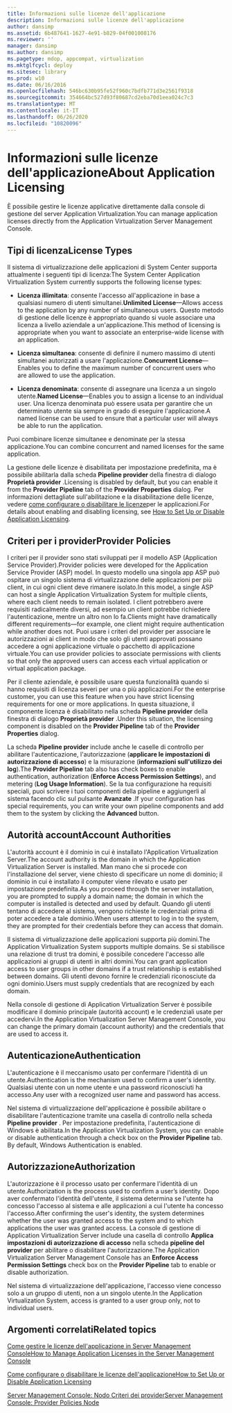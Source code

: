 ```yaml
---
title: Informazioni sulle licenze dell'applicazione
description: Informazioni sulle licenze dell'applicazione
author: dansimp
ms.assetid: 6b487641-1627-4e91-b829-04f001008176
ms.reviewer: ''
manager: dansimp
ms.author: dansimp
ms.pagetype: mdop, appcompat, virtualization
ms.mktglfcycl: deploy
ms.sitesec: library
ms.prod: w10
ms.date: 06/16/2016
ms.openlocfilehash: 546bc630b95fe52f960c7bdfb771d3e2561f9318
ms.sourcegitcommit: 354664bc527d93f80687cd2eba70d1eea024c7c3
ms.translationtype: MT
ms.contentlocale: it-IT
ms.lasthandoff: 06/26/2020
ms.locfileid: "10820096"
---
```

# <span data-ttu-id="5207f-103">Informazioni sulle licenze dell'applicazione</span><span class="sxs-lookup"><span data-stu-id="5207f-103">About Application Licensing</span></span>


<span data-ttu-id="5207f-104">È possibile gestire le licenze applicative direttamente dalla console di gestione del server Application Virtualization.</span><span class="sxs-lookup"><span data-stu-id="5207f-104">You can manage application licenses directly from the Application Virtualization Server Management Console.</span></span>

## <span data-ttu-id="5207f-105">Tipi di licenza</span><span class="sxs-lookup"><span data-stu-id="5207f-105">License Types</span></span>


<span data-ttu-id="5207f-106">Il sistema di virtualizzazione delle applicazioni di System Center supporta attualmente i seguenti tipi di licenza:</span><span class="sxs-lookup"><span data-stu-id="5207f-106">The System Center Application Virtualization System currently supports the following license types:</span></span>

-   <span data-ttu-id="5207f-107">**Licenza illimitata**: consente l'accesso all'applicazione in base a qualsiasi numero di utenti simultanei.</span><span class="sxs-lookup"><span data-stu-id="5207f-107">**Unlimited License**—Allows access to the application by any number of simultaneous users.</span></span> <span data-ttu-id="5207f-108">Questo metodo di gestione delle licenze è appropriato quando si vuole associare una licenza a livello aziendale a un'applicazione.</span><span class="sxs-lookup"><span data-stu-id="5207f-108">This method of licensing is appropriate when you want to associate an enterprise-wide license with an application.</span></span>

-   <span data-ttu-id="5207f-109">**Licenza simultanea**: consente di definire il numero massimo di utenti simultanei autorizzati a usare l'applicazione.</span><span class="sxs-lookup"><span data-stu-id="5207f-109">**Concurrent License**—Enables you to define the maximum number of concurrent users who are allowed to use the application.</span></span>

-   <span data-ttu-id="5207f-110">**Licenza denominata**: consente di assegnare una licenza a un singolo utente.</span><span class="sxs-lookup"><span data-stu-id="5207f-110">**Named License**—Enables you to assign a license to an individual user.</span></span> <span data-ttu-id="5207f-111">Una licenza denominata può essere usata per garantire che un determinato utente sia sempre in grado di eseguire l'applicazione.</span><span class="sxs-lookup"><span data-stu-id="5207f-111">A named license can be used to ensure that a particular user will always be able to run the application.</span></span>

<span data-ttu-id="5207f-112">Puoi combinare licenze simultanee e denominate per la stessa applicazione.</span><span class="sxs-lookup"><span data-stu-id="5207f-112">You can combine concurrent and named licenses for the same application.</span></span>

<span data-ttu-id="5207f-113">La gestione delle licenze è disabilitata per impostazione predefinita, ma è possibile abilitarla dalla scheda **Pipeline provider** della finestra di dialogo **Proprietà provider** .</span><span class="sxs-lookup"><span data-stu-id="5207f-113">Licensing is disabled by default, but you can enable it from the **Provider Pipeline** tab of the **Provider Properties** dialog.</span></span> <span data-ttu-id="5207f-114">Per informazioni dettagliate sull'abilitazione e la disabilitazione delle licenze, vedere [come configurare o disabilitare le licenze](how-to-set-up-or-disable-application-licensing.md)per le applicazioni.</span><span class="sxs-lookup"><span data-stu-id="5207f-114">For details about enabling and disabling licensing, see [How to Set Up or Disable Application Licensing](how-to-set-up-or-disable-application-licensing.md).</span></span>

## <span data-ttu-id="5207f-115">Criteri per i provider</span><span class="sxs-lookup"><span data-stu-id="5207f-115">Provider Policies</span></span>


<span data-ttu-id="5207f-116">I criteri per il provider sono stati sviluppati per il modello ASP (Application Service Provider).</span><span class="sxs-lookup"><span data-stu-id="5207f-116">Provider policies were developed for the Application Service Provider (ASP) model.</span></span> <span data-ttu-id="5207f-117">In questo modello una singola app ASP può ospitare un singolo sistema di virtualizzazione delle applicazioni per più client, in cui ogni client deve rimanere isolato.</span><span class="sxs-lookup"><span data-stu-id="5207f-117">In this model, a single ASP can host a single Application Virtualization System for multiple clients, where each client needs to remain isolated.</span></span> <span data-ttu-id="5207f-118">I client potrebbero avere requisiti radicalmente diversi, ad esempio un client potrebbe richiedere l'autenticazione, mentre un altro non lo fa.</span><span class="sxs-lookup"><span data-stu-id="5207f-118">Clients might have dramatically different requirements—for example, one client might require authentication while another does not.</span></span> <span data-ttu-id="5207f-119">Puoi usare i criteri del provider per associare le autorizzazioni ai client in modo che solo gli utenti approvati possano accedere a ogni applicazione virtuale o pacchetto di applicazione virtuale.</span><span class="sxs-lookup"><span data-stu-id="5207f-119">You can use provider policies to associate permissions with clients so that only the approved users can access each virtual application or virtual application package.</span></span>

<span data-ttu-id="5207f-120">Per il cliente aziendale, è possibile usare questa funzionalità quando si hanno requisiti di licenza severi per una o più applicazioni.</span><span class="sxs-lookup"><span data-stu-id="5207f-120">For the enterprise customer, you can use this feature when you have strict licensing requirements for one or more applications.</span></span> <span data-ttu-id="5207f-121">In questa situazione, il componente licenza è disabilitato nella scheda **Pipeline provider** della finestra di dialogo **Proprietà provider** .</span><span class="sxs-lookup"><span data-stu-id="5207f-121">Under this situation, the licensing component is disabled on the **Provider Pipeline** tab of the **Provider Properties** dialog.</span></span>

<span data-ttu-id="5207f-122">La scheda **Pipeline provider** include anche le caselle di controllo per abilitare l'autenticazione, l'autorizzazione (**applicare le impostazioni di autorizzazione di accesso**) e la misurazione (**informazioni sull'utilizzo dei log**).</span><span class="sxs-lookup"><span data-stu-id="5207f-122">The **Provider Pipeline** tab also has check boxes to enable authentication, authorization (**Enforce Access Permission Settings**), and metering (**Log Usage Information**).</span></span> <span data-ttu-id="5207f-123">Se la tua configurazione ha requisiti speciali, puoi scrivere i tuoi componenti della pipeline e aggiungerli al sistema facendo clic sul pulsante **Avanzate** .</span><span class="sxs-lookup"><span data-stu-id="5207f-123">If your configuration has special requirements, you can write your own pipeline components and add them to the system by clicking the **Advanced** button.</span></span>

## <span data-ttu-id="5207f-124">Autorità account</span><span class="sxs-lookup"><span data-stu-id="5207f-124">Account Authorities</span></span>


<span data-ttu-id="5207f-125">L'autorità account è il dominio in cui è installato l'Application Virtualization Server.</span><span class="sxs-lookup"><span data-stu-id="5207f-125">The account authority is the domain in which the Application Virtualization Server is installed.</span></span> <span data-ttu-id="5207f-126">Man mano che si procede con l'installazione del server, viene chiesto di specificare un nome di dominio; il dominio in cui è installato il computer viene rilevato e usato per impostazione predefinita.</span><span class="sxs-lookup"><span data-stu-id="5207f-126">As you proceed through the server installation, you are prompted to supply a domain name; the domain in which the computer is installed is detected and used by default.</span></span> <span data-ttu-id="5207f-127">Quando gli utenti tentano di accedere al sistema, vengono richieste le credenziali prima di poter accedere a tale dominio.</span><span class="sxs-lookup"><span data-stu-id="5207f-127">When users attempt to log in to the system, they are prompted for their credentials before they can access that domain.</span></span>

<span data-ttu-id="5207f-128">Il sistema di virtualizzazione delle applicazioni supporta più domini.</span><span class="sxs-lookup"><span data-stu-id="5207f-128">The Application Virtualization System supports multiple domains.</span></span> <span data-ttu-id="5207f-129">Se si stabilisce una relazione di trust tra domini, è possibile concedere l'accesso alle applicazioni ai gruppi di utenti in altri domini.</span><span class="sxs-lookup"><span data-stu-id="5207f-129">You can grant application access to user groups in other domains if a trust relationship is established between domains.</span></span> <span data-ttu-id="5207f-130">Gli utenti devono fornire le credenziali riconosciute da ogni dominio.</span><span class="sxs-lookup"><span data-stu-id="5207f-130">Users must supply credentials that are recognized by each domain.</span></span>

<span data-ttu-id="5207f-131">Nella console di gestione di Application Virtualization Server è possibile modificare il dominio principale (autorità account) e le credenziali usate per accedervi.</span><span class="sxs-lookup"><span data-stu-id="5207f-131">In the Application Virtualization Server Management Console, you can change the primary domain (account authority) and the credentials that are used to access it.</span></span>

## <span data-ttu-id="5207f-132">Autenticazione</span><span class="sxs-lookup"><span data-stu-id="5207f-132">Authentication</span></span>


<span data-ttu-id="5207f-133">L'autenticazione è il meccanismo usato per confermare l'identità di un utente.</span><span class="sxs-lookup"><span data-stu-id="5207f-133">Authentication is the mechanism used to confirm a user's identity.</span></span> <span data-ttu-id="5207f-134">Qualsiasi utente con un nome utente e una password riconosciuti ha accesso.</span><span class="sxs-lookup"><span data-stu-id="5207f-134">Any user with a recognized user name and password has access.</span></span>

<span data-ttu-id="5207f-135">Nel sistema di virtualizzazione dell'applicazione è possibile abilitare o disabilitare l'autenticazione tramite una casella di controllo nella scheda **Pipeline provider** . Per impostazione predefinita, l'autenticazione di Windows è abilitata.</span><span class="sxs-lookup"><span data-stu-id="5207f-135">In the Application Virtualization System, you can enable or disable authentication through a check box on the **Provider Pipeline** tab. By default, Windows Authentication is enabled.</span></span>

## <span data-ttu-id="5207f-136">Autorizzazione</span><span class="sxs-lookup"><span data-stu-id="5207f-136">Authorization</span></span>


<span data-ttu-id="5207f-137">L'autorizzazione è il processo usato per confermare l'identità di un utente.</span><span class="sxs-lookup"><span data-stu-id="5207f-137">Authorization is the process used to confirm a user’s identity.</span></span> <span data-ttu-id="5207f-138">Dopo aver confermato l'identità dell'utente, il sistema determina se l'utente ha concesso l'accesso al sistema e alle applicazioni a cui l'utente ha concesso l'accesso.</span><span class="sxs-lookup"><span data-stu-id="5207f-138">After confirming the user's identity, the system determines whether the user was granted access to the system and to which applications the user was granted access.</span></span> <span data-ttu-id="5207f-139">La console di gestione di Application Virtualization Server include una casella di controllo **Applica impostazioni di autorizzazione di accesso** nella scheda **pipeline del provider** per abilitare o disabilitare l'autorizzazione.</span><span class="sxs-lookup"><span data-stu-id="5207f-139">The Application Virtualization Server Management Console has an **Enforce Access Permission Settings** check box on the **Provider Pipeline** tab to enable or disable authorization.</span></span>

<span data-ttu-id="5207f-140">Nel sistema di virtualizzazione dell'applicazione, l'accesso viene concesso solo a un gruppo di utenti, non a un singolo utente.</span><span class="sxs-lookup"><span data-stu-id="5207f-140">In the Application Virtualization System, access is granted to a user group only, not to individual users.</span></span>

## <span data-ttu-id="5207f-141">Argomenti correlati</span><span class="sxs-lookup"><span data-stu-id="5207f-141">Related topics</span></span>


[<span data-ttu-id="5207f-142">Come gestire le licenze dell'applicazione in Server Management Console</span><span class="sxs-lookup"><span data-stu-id="5207f-142">How to Manage Application Licenses in the Server Management Console</span></span>](how-to-manage-application-licenses-in-the-server-management-console.md)

[<span data-ttu-id="5207f-143">Come configurare o disabilitare le licenze dell'applicazione</span><span class="sxs-lookup"><span data-stu-id="5207f-143">How to Set Up or Disable Application Licensing</span></span>](how-to-set-up-or-disable-application-licensing.md)

[<span data-ttu-id="5207f-144">Server Management Console: Nodo Criteri dei provider</span><span class="sxs-lookup"><span data-stu-id="5207f-144">Server Management Console: Provider Policies Node</span></span>](server-management-console-provider-policies-node.md)

 

 






